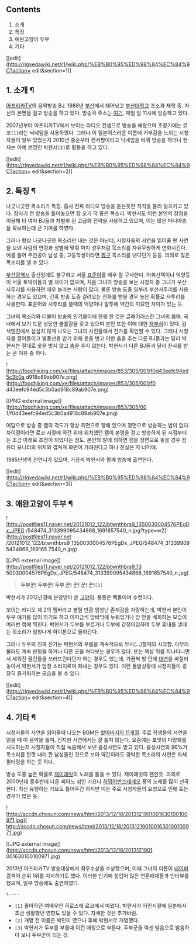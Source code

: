 ## Contents

    

1. 소개 
2. 특징 
3. 애완고양이 두부 
4. 기타 

[[edit](http://rigvedawiki.net/r1/wiki.php/%EB%B0%95%ED%98%84%EC%84%9C?action=
edit&section=1)]

## 1. 소개 ¶

[아프리카TV](%EC%95%84%ED%94%84%EB%A6%AC%EC%B9%B4TV.md)의 음악방송 BJ. 1988년
[부산](%EB%B6%80%EC%82%B0.md)에서 태어났고
[부산대학교](%EB%B6%80%EC%82%B0%EB%8C%80%ED%95%99%EA%B5%90.md) 조소과 재학 중. 자신의 본명을
걸고 방송을 하고 있다. 방송국 주소는 [여기](http://www.afreeca.com/parang58). 매일 밤 11시에 방송하고
있다.

  

2007년부터 아프리카TV에서 보이는 라디오 컨셉으로 방송을 해왔으며 초창기에는 료코`[1]`라는 닉네임을 사용하였다. 그러나 이
일본어스러운 이름에 거부감을 느끼는 시청자들이 일부 있었는지 2010년 중순부터 켠서짱이라고 닉네임을 바꿔 방송을 하더니 현재는 아예 본명인
박현서`[2]`로 활동을 하고 있다.

  

[[edit](http://rigvedawiki.net/r1/wiki.php/%EB%B0%95%ED%98%84%EC%84%9C?action=
edit&section=2)]

## 2. 특징 ¶

나긋나긋한 목소리가 특징. 흡사 진짜 라디오 방송을 듣는듯한 착각을 불러 일으키고 있다. 잠자기 전 방송을 틀어놓으면 잠 오기 딱 좋은
목소리. 박현서도 이런 본인의 장점을 이용해 타 여자 BJ들과 차별화 된 고급화 전략을 사용하고 있으며, 이는 많은 마니아층을 확보하는데 큰
기여를 하였다.

  

그러나 항상 나긋나긋한 목소리만 내는 것은 아닌데, 시청자들의 사연을 읽어줄 땐 사연을 보낸 사람의 연령과 성별에 맞춰 마치 성우처럼
목소리를 자유무쌍하게 변화시킨다. 예를 들어 주인공이 남성 중, 고등학생이라면 [짱구](%EC%A7%B1%EA%B5%AC.md)
목소리를 낸다던가 등등. 의외로 많은 목소리를 낼 수 있다.

  

[부산광역시](%EB%B6%80%EC%82%B0%EA%B4%91%EC%97%AD%EC%8B%9C.md) 출신임에도 불구하고 서울
[표준어](%ED%91%9C%EC%A4%80%EC%96%B4.md)를 매우 잘 구사한다. 어휘선택이나 억양등이 서울 토박이들과 별
차이가 없으며, 처음 그녀의 방송을 보는 시청자 중 그녀가 부산사투리를 사용하면 매우 놀라는 사람이 많다. 물론 방송 도중 일부러
부산사투리를 사용하는 경우도 있으며, 간혹 방송 도중 걸려오는 전화를 받을 경우 높은 확률로 사투리를 사용한다. 표준어와 사투리를 쓸때의
억양이나 말투에 약간의 미묘한 차이가 있는 듯.

  

그녀의 목소리와 더불어 방송의 인기몰이에 한몫 한 것은 글래머러스한 그녀의 몸매. 국내에서 보기 드문 상당한 볼륨감을 갖고 있으며 본인 또한
이에 대한 [자부심](%EC%8A%B4%EB%B6%80%EC%8B%AC.md)이 있다. 검색엔진에서 심심치 않게 나오는 그녀의
사진들에서 진가를 확인할 수 있다. 그러나 시청자를 끌어들이고 별풍선을 받기 위해 옷을 벗고 야한 춤을 추는 다른 BJ들과는 달리 박현서는
절대로 옷을 벗지 않고 춤을 추지 않는다. 박현서가 다른 BJ들과 달리 찬사를 받는 큰 이유 중 하나.

  

![http://foodhiking.com/xe/files/attach/images/853/305/001/f0d43eefc94ed5c3b0a
d918c89ab907e.png](http://foodhiking.com/xe/files/attach/images/853/305/001/f0
d43eefc94ed5c3b0ad918c89ab907e.png)

[[PNG external image]](http://foodhiking.com/xe/files/attach/images/853/305/00
1/f0d43eefc94ed5c3b0ad918c89ab907e.png)

  

여담으로 방송 중 캠의 각도가 항상 측면으로 향해 있으며 정면으로 방송하는 법이 없다. 차이점이라면 료코 시절에 약간 위에 위치했던 캠이
본명을 걸고 방송하게 된 시점부터는 조금 아래로 조정이 되었다는 정도. 본인의 말에 의하면 캠을 정면으로 놓을 경우 컴퓨터 모니터의 위치와
겹쳐져 화면이 가려진다고 하나 진실은 저 너머에.

  

1985년생의 친언니가 있으며, 가끔씩 박현서와 함께 방송에 출연한다.

  

[[edit](http://rigvedawiki.net/r1/wiki.php/%EB%B0%95%ED%98%84%EC%84%9C?action=
edit&section=3)]

## 3. 애완고양이 두부 ¶

![http://postfiles11.naver.net/20121012_122/btwnthbrs9_1350030004576PEgDx_JPEG
/548474_313399095434868_1691657540_n.jpg?type=w2](http://postfiles11.naver.net
/20121012_122/btwnthbrs9_1350030004576PEgDx_JPEG/548474_313399095434868_169165
7540_n.jpg)

[[JPG external image]](http://postfiles11.naver.net/20121012_122/btwnthbrs9_13
50030004576PEgDx_JPEG/548474_313399095434868_1691657540_n.jpg)

  

> **두부꾼! 두부꾼! 두부 꾼! 꾼! 꾼! 꾼!**`[3]`

  

박현서가 2012년경에 분양받아 온 [고양이](%EA%B3%A0%EC%96%91%EC%9D%B4.md). 품종은 랙돌이며 수컷이다.

  

보이는 라디오 제 2의 멤버라고 불릴 만큼 엄청난 존재감을 자랑하는데, 박현서 본인이 두부 얘기를 많이 하기도 하고 이따금씩 방바닥에
누워있거나 방 안을 배회하는 모습이 여러번 캠에 찍힌다. 박현서가 두부를 부르거나 두부에 감정이입하여 두부 흉내를 낼때는 목소리가 엄청나게
하이톤으로 올라간다.

  

그러나 두부의 진짜 진가는 박현서의 부름을 계속적으로 무시(...)할때의 시크함. 아무리 불러도 계속 딴청을 하거나 다른 곳을 쳐다보는
경우가 많다. 또는 책상 위를 지나다니면서 세워진 물건들을 쓰러뜨린다던가 하는 경우도 있는데, 가끔씩 방 안에
[대변](%EB%8C%80%EB%B3%80.md)을 싸질러 놓아서 박현서가 엄청 소리지르며 화내는 경우도 있다. 이런 돌발상황에
시청자들이 굉장히 즐거워하는 모습을 볼 수 있다.

  

[[edit](http://rigvedawiki.net/r1/wiki.php/%EB%B0%95%ED%98%84%EC%84%9C?action=
edit&section=4)]

## 4. 기타 ¶

시청자들의 사연을 읽어줄때 나오는 BGM은 [할아버지의 11개월](%ED%95%A0%EC%95%84%EB%B2%84%EC%A7%80%EC%9D%98%2011%EA%B0%9C%EC%9B%94.md). 주로 학생들의 사연을 읽을 때 이 음악을 틀며, 진지한 사연에서는 잘 틀지
않는다. 요즘에는 포맷의 다양화를 시도하는지 시청자들이 직접 녹음해서 보낸 음성사연도 받고 있다. 음성사연의 96%가 목소리를 한껏 내리 깐
남성들인 것으로 보아 약간이라도 경박한 목소리의 사연은 자체 필터링을 하는 듯 하다.

  

방송 도중 높은 확률로 [제이래빗](%EC%A0%9C%EC%9D%B4%EB%9E%98%EB%B9%97.md)의 노래를 들을 수 있다.
제이래빗의 팬인듯. 의외로 2000년대 중후반에 나온 피아노 섞인 가요나 [허밍어반스테레오](%ED%97%88%EB%B0%8D%EC%96%B4%EB%B0%98%EC%8A%A4%ED%85%8C%EB%A0%88%EC%98%A4.md) 풍의 노래를 많이 선곡한다. 최신 유행하는
가요도 틀어주긴 하지만 이는 주로 시청자들의 요청으로 인해 트는 경우가 많은 듯.

  

![http://sccdn.chosun.com/news/html/2013/12/18/2013121901001630100100971.jpg](
http://sccdn.chosun.com/news/html/2013/12/18/2013121901001630100100971.jpg)

[[JPG external image]](http://sccdn.chosun.com/news/html/2013/12/18/2013121901
001630100100971.jpg)

  

2013년 아프리카TV 방송대상에서 최우수상을 수상했으며, 이때 그녀의 이름이
[네이버](%EB%84%A4%EC%9D%B4%EB%B2%84.md) 검색어 순위 1위를 차지하기도 했다. 이러한 인기에 힘입어 많은
언론매체들과 인터뷰를 했으며, 일부 방송에도 출연하였다.

`\----`

  * `[1]` 좋아하던 여배우인 히로스에 료코에서 따왔다. 박현서가 어린시절에 일본에서 조금 생활했던 영향도 있을 수 있다. 자세한 것은 추가바람.
  * `[2]` 개명 전 이름은 박민이 였으나 후에 박현서로 개명했다.
  * `[3]` 박현서가 두부를 부를때 이런 애칭으로 부른다. 두부군을 억센 발음으로 발음하다 보니 두부꾼이 되는 것.

